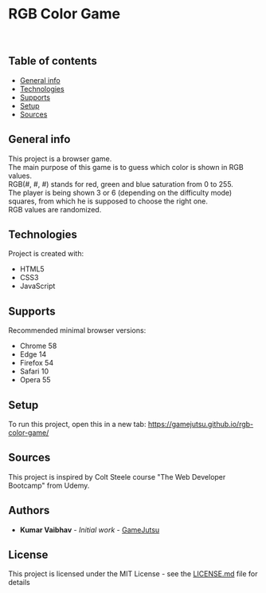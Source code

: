 <h1>RGB Color Game</h1><br>

## Table of contents
* [General info](#general-info)
* [Technologies](#technologies)
* [Supports](#supports)
* [Setup](#setup)
* [Sources](#sources)

## General info
This project is a browser game.  
The main purpose of this game is to guess which color is shown in RGB values.  
RGB(#, #, #) stands for red, green and blue saturation from 0 to 255.  
The player is being shown 3 or 6 (depending on the difficulty mode) squares, from which he is supposed to choose the right one.  
RGB values are randomized.
	
## Technologies
Project is created with:
* HTML5
* CSS3
* JavaScript  

## Supports
Recommended minimal browser versions:
* Chrome 58
* Edge 14
* Firefox 54
* Safari 10
* Opera 55

## Setup
To run this project, open this in a new tab: <a href="https://gamejutsu.github.io/rgb-color-game/">https://gamejutsu.github.io/rgb-color-game/</a>

## Sources
This project is inspired by Colt Steele course "The Web Developer Bootcamp" from Udemy.

## Authors

* **Kumar Vaibhav** - *Initial work* - [GameJutsu](https://github.com/gamejutsu)

## License

This project is licensed under the MIT License - see the [LICENSE.md](LICENSE.md) file for details
